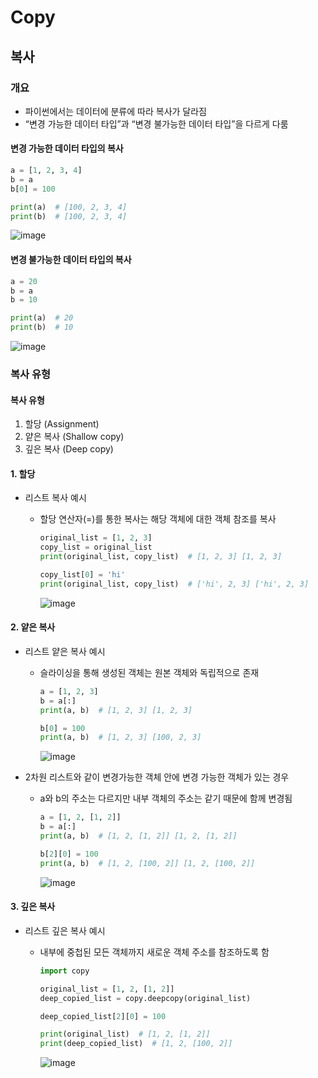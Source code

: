 # Copy

## 복사

### 개요
- 파이썬에서는 데이터에 분류에 따라 복사가 달라짐
- “변경 가능한 데이터 타입”과 “변경 불가능한 데이터 타입”을 다르게 다룸

#### 변경 가능한 데이터 타입의 복사
```py
a = [1, 2, 3, 4]
b = a
b[0] = 100

print(a)  # [100, 2, 3, 4]
print(b)  # [100, 2, 3, 4]
```

![image](https://github.com/ragu6963/TIL/assets/32388270/d77141fc-77d0-46ac-a087-111d372713a0)
#### 변경 불가능한 데이터 타입의 복사
```py
a = 20
b = a
b = 10

print(a)  # 20
print(b)  # 10
```

![image](https://github.com/ragu6963/TIL/assets/32388270/6b9cfc06-ab31-4b9e-a000-e0cf66c4623d)

### 복사 유형

#### 복사 유형
1. 할당 (Assignment)
2. 얕은 복사 (Shallow copy)
3. 깊은 복사 (Deep copy)

#### 1. 할당
- 리스트 복사 예시
    - 할당 연산자(=)를 통한 복사는 해당 객체에 대한 객체 참조를 복사
        ```py
        original_list = [1, 2, 3]
        copy_list = original_list
        print(original_list, copy_list)  # [1, 2, 3] [1, 2, 3]

        copy_list[0] = 'hi'
        print(original_list, copy_list)  # ['hi', 2, 3] ['hi', 2, 3]
        ```

        ![image](https://github.com/ragu6963/TIL/assets/32388270/f5ded019-54d8-40f4-b259-10140e6ff57f)

#### 2. 얕은 복사
- 리스트 얕은 복사 예시
    - 슬라이싱을 통해 생성된 객체는 원본 객체와 독립적으로 존재
        ```py
        a = [1, 2, 3]
        b = a[:]
        print(a, b)  # [1, 2, 3] [1, 2, 3]

        b[0] = 100
        print(a, b)  # [1, 2, 3] [100, 2, 3]
        ```

        ![image](https://github.com/ragu6963/TIL/assets/32388270/e6ca0423-4824-4822-bc3f-53d61ed551bd)

- 2차원 리스트와 같이 변경가능한 객체 안에 변경 가능한 객체가 있는 경우
    - a와 b의 주소는 다르지만 내부 객체의 주소는 같기 때문에 함께 변경됨

        ```py
        a = [1, 2, [1, 2]]
        b = a[:]
        print(a, b)  # [1, 2, [1, 2]] [1, 2, [1, 2]]

        b[2][0] = 100
        print(a, b)  # [1, 2, [100, 2]] [1, 2, [100, 2]]
        ```
        
        ![image](https://github.com/ragu6963/TIL/assets/32388270/3ec9f431-47c8-4332-98b8-45ff86550bb0)

#### 3. 깊은 복사
- 리스트 깊은 복사 예시
    - 내부에 중첩된 모든 객체까지 새로운 객체 주소를 참조하도록 함
        ```py
        import copy

        original_list = [1, 2, [1, 2]]
        deep_copied_list = copy.deepcopy(original_list)

        deep_copied_list[2][0] = 100

        print(original_list)  # [1, 2, [1, 2]]
        print(deep_copied_list)  # [1, 2, [100, 2]]
        ```
        
        ![image](https://github.com/ragu6963/TIL/assets/32388270/b352a3ea-6264-46fc-9f84-f5e915b523d0)